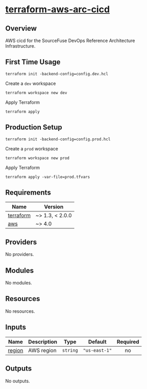 # [terraform-aws-arc-cicd](https://github.com/sourcefuse/terraform-aws-arc-cicd)

## Overview

AWS cicd for the SourceFuse DevOps Reference Architecture Infrastructure.

## First Time Usage
```shell
terraform init -backend-config=config.dev.hcl
```

Create a `dev` workspace
```shell
terraform workspace new dev
```

Apply Terraform
```shell
terraform apply
```

## Production Setup
```shell
terraform init -backend-config=config.prod.hcl
```

Create a `prod` workspace
```shell
terraform workspace new prod
```

Apply Terraform
```shell
terraform apply -var-file=prod.tfvars
```


## Requirements

| Name | Version |
|------|---------|
| <a name="requirement_terraform"></a> [terraform](#requirement\_terraform) | ~> 1.3, < 2.0.0 |
| <a name="requirement_aws"></a> [aws](#requirement\_aws) | ~> 4.0 |

## Providers

No providers.

## Modules

No modules.

## Resources

No resources.

## Inputs

| Name | Description | Type | Default | Required |
|------|-------------|------|---------|:--------:|
| <a name="input_region"></a> [region](#input\_region) | AWS region | `string` | `"us-east-1"` | no |

## Outputs

No outputs.
<!-- END OF PRE-COMMIT-TERRAFORM DOCS HOOK -->
